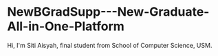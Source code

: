# NewBGradSupp---New-Graduate-All-in-One-Platform
Hi, I'm Siti Aisyah, final student from School of Computer Science, USM.

